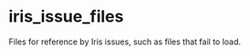iris_issue_files
================

Files for reference by Iris issues, such as files that fail to load.